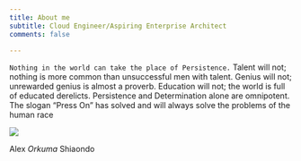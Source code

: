 ```yaml
---
title: About me
subtitle: Cloud Engineer/Aspiring Enterprise Architect
comments: false

---
```

`Nothing in the world can take the place of Persistence.` Talent will not; nothing is more common than unsuccessful men with talent. Genius will not; unrewarded genius is almost a proverb. Education will not; the world is full of educated derelicts. Persistence and Determination alone are omnipotent. The slogan “Press On” has solved and will always solve the problems of the human race

![](/uploads/avatar.jpg)

Alex _Orkuma_ Shiaondo